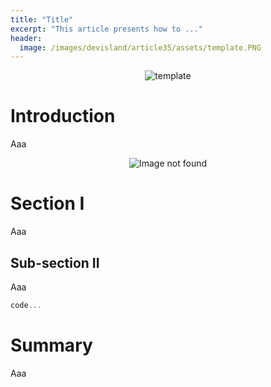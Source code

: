 ```yaml
---
title: "Title"
excerpt: "This article presents how to ..."
header:
  image: /images/devisland/article35/assets/template.PNG
---
```


<p align="center">
<img src="/images/devisland/article35/assets/template.PNG?raw=true" alt="template"/>
</p>

# Introduction

Aaa

<p align="center">
<img src="/images/devisland/article35/assets/template.png?raw=true" alt="Image not found"/>
</p>

# Section I

Aaa

## Sub-section II

Aaa

```csharp
code...
```


# Summary

Aaa
